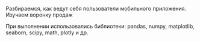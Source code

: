 Разбираемся, как ведут себя пользователи мобильного приложения. Изучаем воронку продаж

При выполнении использовались библиотеки: pandas, numpy, matplotlib, seaborn, scipy, math, plotly и др.
